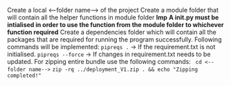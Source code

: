 Create a local <--folder name--> of the project
Create a module folder that will contain all the helper functions in module folder 
**Imp** 
  **A __init__.py must be intialised in order to use the function from the module folder to whichever function required**
Create a dependencies folder which will contain all the packages that are required for running the program successfully.
Following commands will be implemented:
    `pipreqs .` -> If the requirement.txt is not initialised.
    `pipreqs --force` -> If changes in requirement.txt needs to be updated.
For zipping entire bundle use the following commands:
    ` cd <--folder name-->`
    ` zip -rq ../deployment_V1.zip . && echo "Zipping completed!" `
